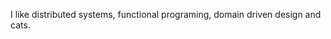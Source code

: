 I like distributed systems, functional programing, domain driven design and cats.
<!---
DeamonDev/DeamonDev is a ✨ special ✨ repository because its `README.md` (this file) appears on your GitHub profile.
You can click the Preview link to take a look at your changes.
--->
